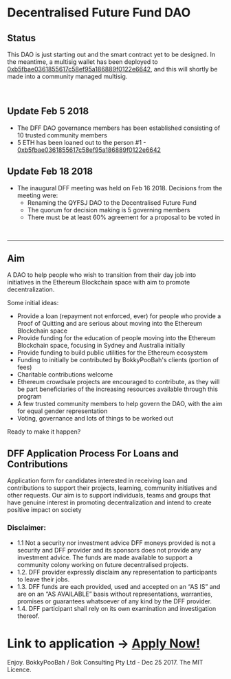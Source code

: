 # Decentralised Future Fund DAO

## Status

This DAO is just starting out and the smart contract yet to be designed. In the meantime, a multisig wallet has been deployed to
[0xb5fbae0361855617c58ef95a186889f0122e6642](https://etherscan.io/address/0xb5fbae0361855617c58ef95a186889f0122e6642), and this will shortly
be made into a community managed multisig.

<br />

## Update Feb 5 2018

* The DFF DAO governance members has been established consisting of 10 trusted community members
* 5 ETH has been loaned out to the person #1 - [0xb5fbae0361855617c58ef95a186889f0122e6642](https://etherscan.io/address/0xb5fbae0361855617c58ef95a186889f0122e6642#internaltx)

## Update Feb 18 2018

* The inaugural DFF meeting was held on Feb 16 2018. Decisions from the meeting were:
  * Renaming the QYFSJ DAO to the Decentralised Future Fund
  * The quorum for decision making is 5 governing members
  * There must be at least 60% agreement for a proposal to be voted in

<br />

<hr />

## Aim

A DAO to help people who wish to transition from their day job into initiatives in the Ethereum Blockchain space with aim to promote decentralization.

Some initial ideas:

* Provide a loan (repayment not enforced, ever) for people who provide a Proof of Quitting and are serious about moving
  into the Ethereum Blockchain space
* Provide funding for the education of people moving into the Ethereum Blockchain space, focusing in Sydney and Australia initially
* Provide funding to build public utilities for the Ethereum ecosystem
* Funding to initially be contributed by BokkyPooBah's clients (portion of fees)
* Charitable contributions welcome
* Ethereum crowdsale projects are encouraged to contribute, as they will be part beneficiaries of the increasing resources
  available through this program
* A few trusted community members to help govern the DAO, with the aim for equal gender representation
* Voting, governance and lots of things to be worked out

Ready to make it happen?

## DFF Application Process For Loans and Contributions

Application form for candidates interested in receiving loan and contributions to support their projects, learning, community initiatives and other requests. Our aim is to support individuals, teams and groups that have genuine interest in promoting decentralization and intend to create positive impact on society

### Disclaimer:
* 1.1 Not a security nor investment advice
DFF moneys provided is not a security and DFF provider and its sponsors does not provide any investment advice.  The funds are made available to support a community colony working on future decentralised projects. 
* 1.2. DFF provider expressly disclaim any representation to participants to leave their jobs.
* 1.3. DFF funds are each provided, used and accepted on an “AS IS” and are on an “AS AVAILABLE” basis without representations, warranties, promises or guarantees whatsoever of any kind by the DFF provider.  
* 1.4. DFF participant shall rely on its own examination and investigation thereof. 

# Link to application -> <a href="https://docs.google.com/forms/d/e/1FAIpQLSeTWPnY64-EiP2jiki8Mq8se2HgHNJ3tTzc5EPN_-IRoYZadg/viewform?usp=pp_url&entry.1506871634&entry.147453066&entry.1686966045&entry.424687122&entry.576859172&entry.84622599" target="_blank">Apply Now!</a>


Enjoy. BokkyPooBah / Bok Consulting Pty Ltd - Dec 25 2017. The MIT Licence.
